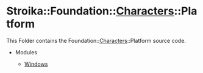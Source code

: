 # Stroika::Foundation::[Characters](../ReadMe.md)::Platform

This Folder contains the Foundation::[Characters](../ReadMe.md)::Platform source code.

- Modules

  - [Windows](Windows/ReadMe.md)
